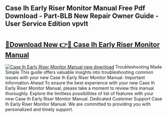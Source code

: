 ## Case Ih Early Riser Monitor Manual Free Pdf Download - Part-BLB New Repair Owner Guide - User Service Edition vpvIt

# <h2><a href="http://bc88273.oget.top/?id=Case+Ih+Early+Riser+Monitor+Manual">🔗Download New 👉🔴 Case Ih Early Riser Monitor Manual</a></h2>

[![Case Ih Early Riser Monitor Manual new download](https://i.imgur.com/5g1atiW.png)](http://bc88273.oget.top/?id=Case+Ih+Early+Riser+Monitor+Manual)
Troubleshooting Made Simple This guide offers valuable insights into troubleshooting common issues with your new Case Ih Early Riser Monitor Manual. Important Information Ahead To ensure the best experience with your new Case Ih Early Riser Monitor Manual, please take a moment to review this manual thoroughly. Explore the limitless possibilities of list of features with your new Case Ih Early Riser Monitor Manual. Dedicated Customer Support Case Ih Early Riser Monitor Manual. We are committed to providing you with personalized and timely support.
